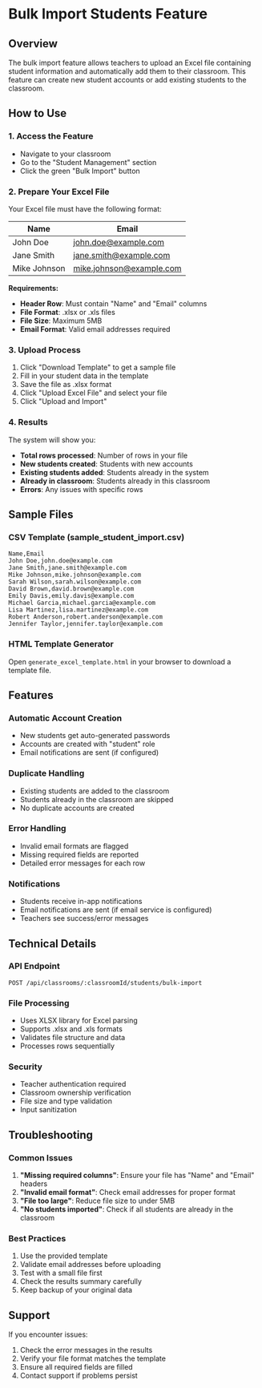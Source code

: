 # Bulk Import Students Feature

## Overview
The bulk import feature allows teachers to upload an Excel file containing student information and automatically add them to their classroom. This feature can create new student accounts or add existing students to the classroom.

## How to Use

### 1. Access the Feature
- Navigate to your classroom
- Go to the "Student Management" section
- Click the green "Bulk Import" button

### 2. Prepare Your Excel File
Your Excel file must have the following format:

| Name | Email |
|------|-------|
| John Doe | john.doe@example.com |
| Jane Smith | jane.smith@example.com |
| Mike Johnson | mike.johnson@example.com |

**Requirements:**
- **Header Row**: Must contain "Name" and "Email" columns
- **File Format**: .xlsx or .xls files
- **File Size**: Maximum 5MB
- **Email Format**: Valid email addresses required

### 3. Upload Process
1. Click "Download Template" to get a sample file
2. Fill in your student data in the template
3. Save the file as .xlsx format
4. Click "Upload Excel File" and select your file
5. Click "Upload and Import"

### 4. Results
The system will show you:
- **Total rows processed**: Number of rows in your file
- **New students created**: Students with new accounts
- **Existing students added**: Students already in the system
- **Already in classroom**: Students already in this classroom
- **Errors**: Any issues with specific rows

## Sample Files

### CSV Template (sample_student_import.csv)
```
Name,Email
John Doe,john.doe@example.com
Jane Smith,jane.smith@example.com
Mike Johnson,mike.johnson@example.com
Sarah Wilson,sarah.wilson@example.com
David Brown,david.brown@example.com
Emily Davis,emily.davis@example.com
Michael Garcia,michael.garcia@example.com
Lisa Martinez,lisa.martinez@example.com
Robert Anderson,robert.anderson@example.com
Jennifer Taylor,jennifer.taylor@example.com
```

### HTML Template Generator
Open `generate_excel_template.html` in your browser to download a template file.

## Features

### Automatic Account Creation
- New students get auto-generated passwords
- Accounts are created with "student" role
- Email notifications are sent (if configured)

### Duplicate Handling
- Existing students are added to the classroom
- Students already in the classroom are skipped
- No duplicate accounts are created

### Error Handling
- Invalid email formats are flagged
- Missing required fields are reported
- Detailed error messages for each row

### Notifications
- Students receive in-app notifications
- Email notifications are sent (if email service is configured)
- Teachers see success/error messages

## Technical Details

### API Endpoint
```
POST /api/classrooms/:classroomId/students/bulk-import
```

### File Processing
- Uses XLSX library for Excel parsing
- Supports .xlsx and .xls formats
- Validates file structure and data
- Processes rows sequentially

### Security
- Teacher authentication required
- Classroom ownership verification
- File size and type validation
- Input sanitization

## Troubleshooting

### Common Issues
1. **"Missing required columns"**: Ensure your file has "Name" and "Email" headers
2. **"Invalid email format"**: Check email addresses for proper format
3. **"File too large"**: Reduce file size to under 5MB
4. **"No students imported"**: Check if all students are already in the classroom

### Best Practices
1. Use the provided template
2. Validate email addresses before uploading
3. Test with a small file first
4. Check the results summary carefully
5. Keep backup of your original data

## Support
If you encounter issues:
1. Check the error messages in the results
2. Verify your file format matches the template
3. Ensure all required fields are filled
4. Contact support if problems persist
